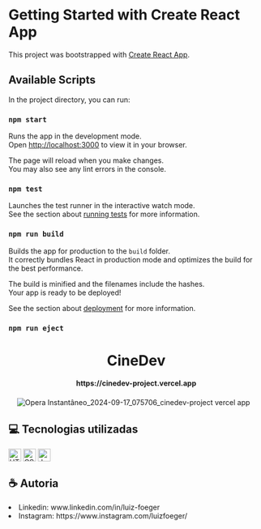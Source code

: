 # Getting Started with Create React App

This project was bootstrapped with [Create React App](https://github.com/facebook/create-react-app).

## Available Scripts



In the project directory, you can run:

### `npm start`

Runs the app in the development mode.\
Open [http://localhost:3000](http://localhost:3000) to view it in your browser.

The page will reload when you make changes.\
You may also see any lint errors in the console.

### `npm test`

Launches the test runner in the interactive watch mode.\
See the section about [running tests](https://facebook.github.io/create-react-app/docs/running-tests) for more information.

### `npm run build`

Builds the app for production to the `build` folder.\
It correctly bundles React in production mode and optimizes the build for the best performance.

The build is minified and the filenames include the hashes.\
Your app is ready to be deployed!

See the section about [deployment](https://facebook.github.io/create-react-app/docs/deployment) for more information.

### `npm run eject`

<h1 align="center">CineDev</h1>
<h4 align="center">https://cinedev-project.vercel.app</h4>

ㅤ
![Opera Instantâneo_2024-09-17_075706_cinedev-project vercel app](https://github.com/user-attachments/assets/ebe51bc2-0075-4399-b8bd-ce24fae1380e)



<h2>💻 Tecnologias utilizadas</h2>
<div>
  <img align="center" alt="HTML" height="25" src="https://img.shields.io/badge/HTML5-E34F26?style=for-the-badge&logo=html5&logoColor=white">
  <img align="center" alt="CSS" height="25" src="https://img.shields.io/badge/CSS3-1572B6?style=for-the-badge&logo=css3&logoColor=white">
  <img align="center" alt="JavaScript" height="25" src="https://img.shields.io/badge/JavaScript-F7DF1A?style=for-the-badge&logo=JavaScript&logoColor=white">
</div>

<h2>☕️ Autoria</h2>
<li>
  Linkedin: www.linkedin.com/in/luiz-foeger
</li>
<li>
  Instagram: https://www.instagram.com/luizfoeger/
</li>

